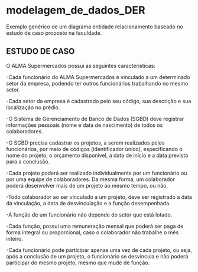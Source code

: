 # modelagem_de_dados_DER
Exemplo genérico de um diagrama entidade relacionamento baseado no estudo de caso proposto na faculdade.

## ESTUDO DE CASO

O ALMA Supermercados possui as seguintes características:

-Cada funcionário do ALMA Supermercados é vinculado a um determinado setor da empresa, podendo ter outros funcionários trabalhando no mesmo setor.

-Cada setor da empresa é cadastrado pelo seu código, sua descrição e sua localização no prédio. 

-O Sistema de Gerenciamento de Banco de Dados (SGBD) deve registrar informações pessoais (nome e data de nascimento) de todos os colaboradores.

-O SGBD precisa cadastrar os projetos, a serem realizados pelos funcionários, por meio de códigos (identificador único), especificando o nome do projeto, o orçamento disponível, a data de início e a data prevista para a conclusão.

-Cada projeto poderá ser realizado individualmente por um funcionário ou por uma equipe de colaboradores. Da mesma forma, um colaborador poderá desenvolver mais de um projeto ao mesmo tempo, ou não.

-Todo colaborador ao ser vinculado a um projeto, deve ser registrado a data da vinculação, a data de desvinculação e a função desempenhada.

-A função de um funcionário não depende do setor que está lotado. 

-Cada função, possui uma remuneração mensal que poderá ser paga de forma integral ou proporcional, caso o colaborador não trabalhe o mês inteiro.

-Cada funcionário pode participar apenas uma vez de cada projeto, ou seja, após a conclusão de um projeto, o funcionário se desvincula e não poderá participar do mesmo projeto, mesmo que mude de função.
